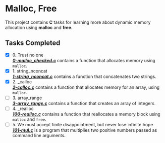 # Malloc, Free

This project contains __C__ tasks for learning more about dynamic memory allocation using **malloc** and **free**.

## Tasks Completed

+ [x] 0\. Trust no one<br/>_**[0-malloc_checked.c](0-malloc_checked.c)**_ contains a function that allocates memory using `malloc`.
+ [x] 1\. string_nconcat<br/>_**[1-string_nconcat.c](1-string_nconcat.c)**_ contains a function that concatenates two strings.
+ [x] 2\. \_calloc<br/>_**[2-calloc.c](2-calloc.c)**_ contains a function that allocates memory for an array, using `malloc`.
+ [ ] 3\. array_range<br/>_**[3-array_range.c](3-array_range.c)**_ contains a function that creates an array of integers.
+ [ ] 4\. \_realloc<br/>_**[100-realloc.c](100-realloc.c)**_ contains a function that reallocates a memory block using `malloc` and `free`.
+ [ ] 5\. We must accept finite disappointment, but never lose infinite hope<br/>_**[101-mul.c](101-mul.c)**_ is a program that multiplies two positive numbers passed as command line arguments.
